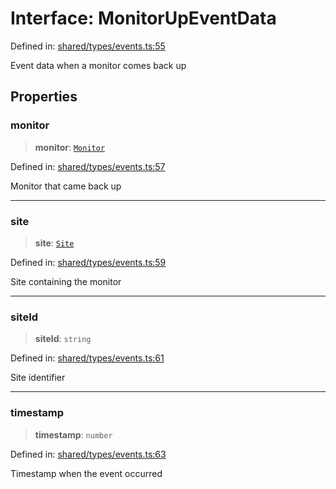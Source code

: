 # Interface: MonitorUpEventData

Defined in: [shared/types/events.ts:55](https://github.com/Nick2bad4u/Uptime-Watcher/blob/dca5483e793478722cd3e6e125cafcec5fc771f0/shared/types/events.ts#L55)

Event data when a monitor comes back up

## Properties

### monitor

> **monitor**: [`Monitor`](../../interfaces/Monitor.md)

Defined in: [shared/types/events.ts:57](https://github.com/Nick2bad4u/Uptime-Watcher/blob/dca5483e793478722cd3e6e125cafcec5fc771f0/shared/types/events.ts#L57)

Monitor that came back up

***

### site

> **site**: [`Site`](../../interfaces/Site.md)

Defined in: [shared/types/events.ts:59](https://github.com/Nick2bad4u/Uptime-Watcher/blob/dca5483e793478722cd3e6e125cafcec5fc771f0/shared/types/events.ts#L59)

Site containing the monitor

***

### siteId

> **siteId**: `string`

Defined in: [shared/types/events.ts:61](https://github.com/Nick2bad4u/Uptime-Watcher/blob/dca5483e793478722cd3e6e125cafcec5fc771f0/shared/types/events.ts#L61)

Site identifier

***

### timestamp

> **timestamp**: `number`

Defined in: [shared/types/events.ts:63](https://github.com/Nick2bad4u/Uptime-Watcher/blob/dca5483e793478722cd3e6e125cafcec5fc771f0/shared/types/events.ts#L63)

Timestamp when the event occurred
